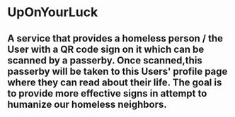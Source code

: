 # UpOnYourLuck
## A service that provides a homeless person / the User with a QR code sign on it which can be scanned by a passerby. Once scanned,this passerby will be taken to this Users' profile page where they can read about their life. The goal is to provide more effective signs in attempt to humanize our homeless neighbors.